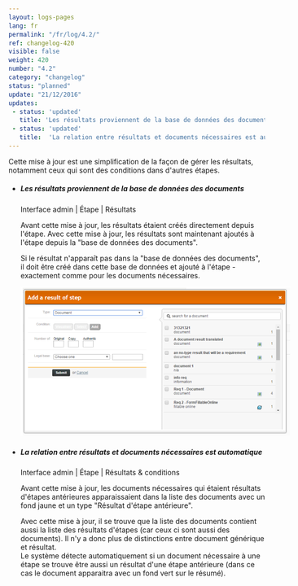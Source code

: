 ```yaml
---
layout: logs-pages
lang: fr
permalink: "/fr/log/4.2/"
ref: changelog-420
visible: false
weight: 420
number: "4.2"
category: "changelog"
status: "planned"
update: "21/12/2016"
updates:
 - status: 'updated'
   title: 'Les résultats proviennent de la base de données des documents'
 - status: 'updated'
   title:  'La relation entre résultats et documents nécessaires est automatique'
---
```


<p class="alert alert-warning">Cette mise à jour est une simplification de la façon de gérer les résultats, notamment ceux qui sont des conditions dans d'autres étapes.</p>

<ul class="list-view">

  <li>
    <h5>Les résultats proviennent de la base de données des documents</h5>
    <p class="meta-data">Interface admin | Étape | Résultats</p>
	<p>Avant cette mise à jour, les résultats étaient créés directement depuis l'étape. Avec cette mise à jour, les résultats sont maintenant ajoutés à l'étape depuis la "base de données des documents".</p>
	<p>Si le résultat n'apparaît pas dans la "base de données des documents", il doit être créé dans cette base de données et ajouté à l'étape - exactement comme pour les documents nécessaires.</p>
	<a class="item" href="/images/log/add-result-after.png"><img src="/images/log/add-result-after.png" style="max-width: 530px;"></a>
  </li>

  <li>
    <h5>La relation entre résultats et documents nécessaires est automatique</h5>
    <p class="meta-data">Interface admin | Étape | Résultats & conditions</p>
    <p>Avant cette mise à jour, les documents nécessaires qui étaient résultats d'étapes antérieures apparaissaient dans la liste des documents avec un fond jaune et un type "Résultat d'étape antérieure".</p>
    <p>Avec cette mise à jour, il se trouve que la liste des documents contient aussi la liste des résultats d'étapes (car ceux ci sont aussi des documents). Il n'y a donc plus de distinctions entre document générique et résultat.<br>Le système détecte automatiquement si un document nécessaire à une étape se trouve être aussi un résultat d'une étape antérieure (dans ce cas le document apparaitra avec un fond vert sur le résumé).</p>
  </li>

</ul>

